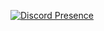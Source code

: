 [![Discord Presence](https://lanyard.cnrad.dev/api/1019641343875760350)](https://discord.com/users/1019641343875760350)
